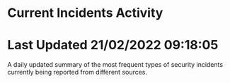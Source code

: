 # Current Incidents Activity 
# Last Updated 21/02/2022 09:18:05 

 A daily updated summary of the most frequent types of security incidents currently being reported from different sources.


